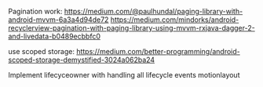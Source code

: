 
Pagination work:
https://medium.com/@paulhundal/paging-library-with-android-mvvm-6a3a4d94de72
https://medium.com/mindorks/android-recyclerview-pagination-with-paging-library-using-mvvm-rxjava-dagger-2-and-livedata-b0489ecbbfc0


use scoped storage:
https://medium.com/better-programming/android-scoped-storage-demystified-3024a062ba24


Implement lifecyceowner with handling all lifecycle events
motionlayout
